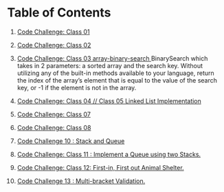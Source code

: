 # Table of Contents
1. [Code Challenge: Class 01]()


2. [Code Challenge: Class 02](https://github.com/amaniq88/data-structures-and-algorithms/blob/main/data_structures_and_algorithms/array_insert_shift/README.md)


3. [Code Challenge: Class 03 array-binary-search ](https://github.com/amaniq88/data-structures-and-algorithms/blob/main/data_structures_and_algorithms/array_insert_shift/README.md)
    BinarySearch which takes in 2 parameters: a sorted array and the search key. Without utilizing any of the built-in methods available to your language, return the index of the array’s element that is equal to the value of the search key, or -1 if the element is not in the array.

4. [Code Challenge: Class 04 // Class 05 Linked List Implementation](https://github.com/amaniq88/data-structures-and-algorithms/tree/main/data_structures_and_algorithms/linked_list/README.md)

5. [Code Challenge: Class 07](https://github.com/amaniq88/data-structures-and-algorithms/tree/main/data_structures_and_algorithms/linked_list/README_07.md)

6. [Code Challenge: Class 08](https://github.com/amaniq88/data-structures-and-algorithms/tree/main/data_structures_and_algorithms/linked_list/README_08.md)

7. [Code Challenge 10 : Stack and Queue ](https://github.com/amaniq88/data-structures-and-algorithms/blob/stack-and-queue/stack-and-queue/README.md)
8. [Code Challenge: Class 11 : Implement a Queue using two Stacks.](https://github.com/amaniq88/data-structures-and-algorithms/blob/main/stack-queue-pseudo/README.md)
9. [Code Challenge: Class 12: First-in, First out Animal Shelter.](https://github.com/amaniq88/data-structures-and-algorithms/blob/main/stack-queue-animal-shelter/README.md)
10. [Code Challenge 13 :  Multi-bracket Validation.](https://github.com/amaniq88/data-structures-and-algorithms/blob/main/stack-queue-brackets/README.md)


